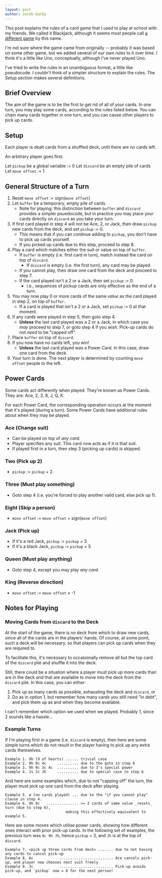 ```yaml
---
layout: post
author: Jacob Garby
---
```


This post explains the rules of a card game that I used to play at school with my friends. We called it Blackjack,
although it seems most people call [a different game](https://en.wikipedia.org/wiki/Blackjack) by this name.

I'm not sure where the game came from originally -- probably it was based on some other game, but we added several
of our own rules to it over time. I think it's a little like Uno, conceptually, although I've never played Uno.

I've tried to write the rules in an unambiguous format, a little like pseudocode. I couldn't think of a simpler
structure to explain the rules. The _Setup_ section makes several definitions.

## Brief Overview

The aim of the game is to be the first to get rid of all of your cards. In one
turn, you may play some cards, according to the rules listed below. You can
chain many cards together in one turn, and you can cause other players to pick
up cards.

## Setup 

Each player is dealt cards from a shuffled deck, until there are no cards left.

An arbitrary player goes first.

Let `pickup` be a global variable := 0
Let `discard` be an empty pile of cards
Let `move offset` := 1

## General Structure of a Turn

 1. Reset `move offset` := sign(`move offset`)
 2. Let `buffer` be a temporary, empty pile of cards.
    - Note for playing: this distinction between `buffer` and `discard`
        provides a simpler psuedocode, but in practice you may place your cards
        directly on `discard` as you take your turn.
 3. If first card played in step 4 will not be Ace, 2, or Jack,
    then draw `pickup` new cards from the deck, and set `pickup` := 0.
    - This means that if you can continue adding to `pickup`, you don't have to
        pick up cards yourself.
    - If you picked up cards due to this step, proceed to step 8.
 4. Play a card which matches either the suit or value on top of `buffer`.
    - If `buffer` is empty (i.e. first card in turn), match instead the card on
        top of `discard`.
        - If `discard` is empty (i.e. the first turn), any card may be played.
    - If you cannot play, then draw one card from the deck and proceed to
        step 7.
    - If the card played isn't a 2 or a Jack, then set `pickup` := 0.
        - i.e., sequences of pickup cards are only effective as the end of a
            turn.
 5. You may now play 0 or more cards of the same _value_ as the card played in
    step 2, on top of `buffer`.
    - If a card is played that isn't a 2 or a Jack, set `pickup` := 0 at that
        moment.
 6. If any cards were played in step 5, then goto step 4.
    - **Unless** the last card played was a 2 or a Jack, in which case you _may_
        proceed to step 7, _or_ goto step 4 if you wish. Pick-up cards do not
        _need_ to be "capped off".
 7. Place `buffer` on top of `discard`.
 8. If you now have no cards left, you win!
    - **Unless** the last card played was a Power Card. In this case, draw one
        card from the deck.
 9. Your turn is done. The next player is determined by counting `move offset` 
    people to the left.

## Power Cards

Some cards act differently when played. They're known as Power Cards. They are:
Ace, 2, 3, 8, J, Q, K.

For each Power Card, the corresponding operation occurs at the moment that it's
played (during a turn). Some Power Cards have additional rules about when they
may be played.

### Ace (Change suit)

 - Can be played on top of _any card_.
 - Player specifies any suit. This card now acts as if it _is_ that suit.
 - If played first in a turn, then step 3 (picking up cards) is skipped.

### Two (Pick up 2)

 - `pickup` := `pickup` + 2.

### Three (Must play something)

 - Goto step 4 (i.e. you're forced to play another valid card, else pick up 1).

### Eight (Skip a person)

 - `move offset` := `move offset` + sign(`move offset`)

### Jack (Pick up)

 - If it's a red Jack, `pickup` := `pickup` + 3
 - If it's a black Jack, `pickup` := `pickup` + 5

### Queen (Must play anything)

 - Goto step 4, except you may play _any card_.

### King (Reverse direction)

 - `move offset` := `move offset` × -1

## Notes for Playing

### Moving Cards from `discard` to the Deck

At the start of the game, there is no deck from which to draw new cards, since
all of the cards are in the players' hands. Of course, at some point, such a
deck will be necessary, so that players can pick up cards when they are
required to.

To facilitate this, it's necessary to occasionally remove all but the top card
of the `discard` pile and shuffle it into the deck.

Still, there could be a situation where a player must pick up more cards than
are in the deck _and_ that are available to move into the deck from the
`discard` pile. In this case, you can either:

 1) Pick up as many cards as possible, exhausting the deck and `discard`, or
 2) Do as in option 1, but remember how many cards you still need "in debt",
    and pick them up as and when they become available.

I can't remember which option we used when we played. Probably 1, since 2
sounds like a hassle...

### Example Turns

If I'm playing first in a game (i.e. `discard` is empty), then here are some
simple turns which do not result in the player having to pick up any extra
cards themselves.

```
Example 1. 9h (9 of hearts) ...... trivial case
Example 2. 9h 9c 4c     .......... due to the goto in step 6
Example 3. 9h 9c 3c 4c  .......... due to 3's special power
Example 4. Js Jc Jh     .......... due to special case in step 6
```
And here are some examples which, due to not "capping off" the turn, the player
must pick up one card from the deck after playing.
```
Example 5. ø (no cards played) ... due to the "if you cannot play" clause in step 4.
Example 6. 9h 9c   ............... >= 2 cards of same value _resets_ turn (due to step 6),
                            making this effectively equivalent to example 5.
```

Here are some moves which utilise power cards, showing how different ones interact with
prior pick-up cards. In the following set of examples, the previous turn was `9c 9h Jh`,
hence `pickup` = 3, and `Jh` is at the top of `discard`.

```
Example 7. <pick up three cards from deck> ....... due to not having any cards to cancel pick-up
Example 8. Ac            ......................... Ace cancels pick-up, and player now chooses next suit freely
Example 9. Jc            ......................... Pick-up avoids pick-up, and `pickup` now = 8 for the next person!
```
